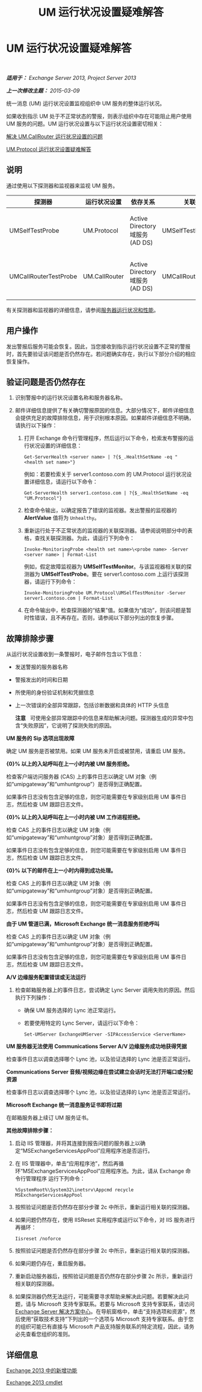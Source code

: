 ﻿---
title: UM 运行状况设置疑难解答
TOCTitle: UM 运行状况设置疑难解答
ms:assetid: db947791-63ce-45dd-8634-1dfa5f55e2c2
ms:mtpsurl: https://technet.microsoft.com/zh-cn/library/ms.exch.scom.um(v=EXCHG.150)
ms:contentKeyID: 53275717
ms.date: 10/08/2015
mtps_version: v=EXCHG.150
ms.translationtype: HT
---

# UM 运行状况设置疑难解答

 

_**适用于：** Exchange Server 2013, Project Server 2013_

_**上一次修改主题：** 2015-03-09_

统一消息 (UM) 运行状况设置监视组织中 UM 服务的整体运行状况。

如果收到指示 UM 处于不正常状态的警报，则表示组织中存在可能阻止用户使用 UM 服务的问题。UM 运行状况设置与以下运行状况设置密切相关：

[解决 UM.CallRouter 运行状况设置的问题](troubleshooting-um-callrouter-health-set.md)

[UM.Protocol 运行状况设置疑难解答](troubleshooting-um-protocol-health-set.md)

## 说明

通过使用以下探测器和监视器来监视 UM 服务。


<table>
<colgroup>
<col style="width: 25%" />
<col style="width: 25%" />
<col style="width: 25%" />
<col style="width: 25%" />
</colgroup>
<thead>
<tr class="header">
<th>探测器</th>
<th>运行状况设置</th>
<th>依存关系</th>
<th>关联监视器</th>
</tr>
</thead>
<tbody>
<tr class="odd">
<td><p>UMSelfTestProbe</p></td>
<td><p>UM.Protocol</p></td>
<td><p>Active Directory 域服务 (AD DS)</p></td>
<td><p>UMSelfTestMonitor</p></td>
</tr>
<tr class="even">
<td><p>UMCallRouterTestProbe</p></td>
<td><p>UM.CallRouter</p></td>
<td><p>Active Directory 域服务 (AD DS)</p></td>
<td><p>UMCallRouterTestMonitor</p></td>
</tr>
</tbody>
</table>


有关探测器和监视器的详细信息，请参阅[服务器运行状况和性能](https://technet.microsoft.com/zh-cn/library/jj150551\(v=exchg.150\))。

## 用户操作

发出警报后服务可能会恢复。因此，当您接收到指示运行状况设置不正常的警报时，首先要验证该问题是否仍然存在。若问题确实存在，执行以下部分介绍的相应恢复操作。

## 验证问题是否仍然存在

1.  识别警报中的运行状况设置名称和服务器名称。

2.  邮件详细信息提供了有关确切警报原因的信息。大部分情况下，邮件详细信息会提供充足的故障排除信息，用于识别根本原因。如果邮件详细信息不明确，请执行以下操作：
    
    1.  打开 Exchange 命令行管理程序，然后运行以下命令，检索发布警报的运行状况设置的详细信息：
        
            Get-ServerHealth <server name> | ?{$_.HealthSetName -eq "<health set name>"}
        
        例如：若要检索关于 server1.contoso.com 的 UM.Protocol 运行状况设置详细信息，请运行以下命令：
        
            Get-ServerHealth server1.contoso.com | ?{$_.HealthSetName -eq "UM.Protocol"}
    
    2.  检查命令输出，以确定报告了错误的监视器。发出警报的监视器的 **AlertValue** 值将为 `Unhealthy`。
    
    3.  重新运行处于不正常状态的监视器的关联探测器。请参阅说明部分中的表格，查找关联探测器。为此，请运行下列命令：
        
            Invoke-MonitoringProbe <health set name>\<probe name> -Server <server name> | Format-List
        
        例如，假定故障监视器为 **UMSelfTestMonitor**。与该监视器相关联的探测器为 **UMSelfTestProbe**。要在 server1.contoso.com 上运行该探测器，请运行下列命令：
        
            Invoke-MonitoringProbe UM.Protocol\UMSelfTestMonitor -Server server1.contoso.com | Format-List
    
    4.  在命令输出中，检查探测器的“结果”值。如果值为“成功”，则该问题是暂时性错误，且不再存在。否则，请参阅以下部分列出的恢复步骤。

## 故障排除步骤

从运行状况设置收到一条警报时，电子邮件包含以下信息：

  - 发送警报的服务器名称

  - 警报发出的时间和日期

  - 所使用的身份验证机制和凭据信息

  - 上一次错误的全部异常跟踪，包括诊断数据和具体的 HTTP 头信息
    
    **注意**   可使用全部异常跟踪中的信息来帮助解决问题。探测器生成的异常中包含“失败原因”，它说明了探测失败的原因。

**UM 服务的 Sip 选项出现故障**

确定 UM 服务是否被禁用。如果 UM 服务未开启或被禁用，请重启 UM 服务。

**{0}% 以上的入站呼叫在上一小时内被 UM 服务拒绝。**

检查客户端访问服务器 (CAS) 上的事件日志以确定 UM 对象（例如“umipgateway”和“umhuntgroup”）是否得到正确配置。

如果事件日志没有包含足够的信息，则您可能需要在专家级别启用 UM 事件日志，然后检查 UM 跟踪日志文件。

**{0}% 以上的入站呼叫在上一小时内被 UM 工作进程拒绝。**

检查 CAS 上的事件日志以确定 UM 对象（例如“umipgateway”和“umhuntgroup”对象）是否得到正确配置。

如果事件日志没有包含足够的信息，则您可能需要在专家级别启用 UM 事件日志，然后检查 UM 跟踪日志文件。

**{0}% 以下的邮件在上一小时内得到成功处理。**

检查 CAS 上的事件日志以确定 UM 对象（例如“umipgateway”和“umhuntgroup”对象）是否得到正确配置。

如果事件日志没有包含足够的信息，则您可能需要在专家级别启用 UM 事件日志，然后检查 UM 跟踪日志文件。

**由于 UM 管道已满，Microsoft Exchange 统一消息服务拒绝呼叫**

检查 CAS 上的事件日志以确定 UM 对象（例如“umipgateway”和“umhuntgroup”对象）是否得到正确配置。

如果事件日志没有包含足够的信息，则您可能需要在专家级别启用 UM 事件日志，然后检查 UM 跟踪日志文件。

**A/V 边缘服务配置错误或无法运行**

1.  检查邮箱服务器上的事件日志，尝试确定 Lync Server 调用失败的原因。然后执行下列操作：
    
      - 确保 UM 服务选择的 Lync 池正常运行。
    
      - 若要使用特定的 Lync Server，请运行以下命令：
        
            Set-UMServer ExchangeUMServer -SIPAccessService <ServerName>

**UM 服务器无法使用 Communications Server A/V 边缘服务成功地获得凭据**

检查事件日志以调查选择哪个 Lync 池，以及验证选择的 Lync 池是否正常运行。

**Communications Server 音频/视频边缘在尝试建立会话时无法打开端口或分配资源**

检查事件日志以调查选择哪个 Lync 池，以及验证选择的 Lync 池是否正常运行。

**Microsoft Exchange 统一消息服务证书即将过期**

在邮箱服务器上续订 UM 服务证书。

**其他故障排除步骤：** 

1.  启动 IIS 管理器，并将其连接到报告问题的服务器上以确定“MSExchangeServicesAppPool”应用程序池是否运行。

2.  在 IIS 管理器中，单击“应用程序池”，然后再循环“MSExchangeServicesAppPool”应用程序池。为此，请从 Exchange 命令行管理程序 运行下列命令：
    
        %SystemRoot%\System32\inetsrv\Appcmd recycle MSExchangeServicesAppPool

3.  按照验证问题是否仍然存在部分步骤 2c 中所示，重新运行相关联的探测器。

4.  如果问题仍然存在，使用 IISReset 实用程序或运行以下命令，对 IIS 服务进行再循环：
    
        Iisreset /noforce

5.  按照验证问题是否仍然存在部分步骤 2c 中所示，重新运行相关联的探测器。

6.  如果问题仍存在，重启服务器。

7.  重新启动服务器后，按照验证问题是否仍然存在部分步骤 2c 所示，重新运行相关联的探测器。

8.  如果探测器仍然无法运行，可能需要寻求帮助来解决此问题。若要解决此问题，请与 Microsoft 支持专家联系。若要与 Microsoft 支持专家联系，请访问 [Exchange Server 解决方案中心](http://go.microsoft.com/fwlink/p/?linkid=180809)。在导航窗格中，单击“支持选项和资源”，然后使用“获取技术支持”下列出的一个选项与 Microsoft 支持专家联系。由于您的组织可能已有直接与 Microsoft 产品支持服务联系的特定流程，因此，请务必先查看您组织的准则。

## 详细信息

[Exchange 2013 中的新增功能](https://technet.microsoft.com/zh-cn/library/jj150540\(v=exchg.150\))

[Exchange 2013 cmdlet](https://technet.microsoft.com/zh-cn/library/bb124413\(v=exchg.150\))

